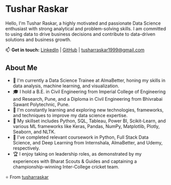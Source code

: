 # Tushar Raskar 

Hello, I'm Tushar Raskar, a highly motivated and passionate Data Science enthusiast with strong analytical and problem-solving skills. I am committed to using data to drive business decisions and contribute to data-driven solutions and business growth.

📫 **Get in touch:** [LinkedIn](https://linkedin.com/in/tusharraskar) | [GitHub](https://github.com/tusharraskar) |  tusharraskar1999@gmail.com

## About Me

- 💼 I'm currently a Data Science Trainee at AlmaBetter, honing my skills in data analysis, machine learning, and visualization.
- 🎓 I hold a B.E. in Civil Engineering from Imperial College of Engineering and Research, Pune, and a Diploma in Civil Engineering from Bhivrabai Sawant Polytechnic, Pune.
- 🌱 I'm constantly learning and exploring new technologies, frameworks, and techniques to improve my data science expertise.
- 🤖 My skillset includes Python, SQL, Tableau, Power BI, Scikit-Learn, and various ML frameworks like Keras, Pandas, NumPy, Matplotlib, Plotly, Seaborn, and NLTK.
- 📖 I've completed relevant coursework in Python, Full Stack Data Science, and Deep Learning from Internshala, AlmaBetter, and Udemy, respectively.
- 🏆 I enjoy taking on leadership roles, as demonstrated by my experiences with Bharat Scouts & Guides and captaining a championship-winning Inter-College cricket team.



⭐️ From [tusharraskar](https://github.com/tusharraskar)
